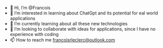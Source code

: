 - 👋 Hi, I’m @Francois
- 👀 I’m interested in learning about ChatGpt and its potential for eal world applications
- 🌱 I’m currently learning about all these new technologies
- 💞️ I’m looking to collaborate with ideas for applications, since I have no experience with coding
- 📫 How to reach me francoisrleclerc@outlook.com

<!---
Francoisrl/Francoisrl is a ✨ special ✨ repository because its `README.md` (this file) appears on your GitHub profile.
You can click the Preview link to take a look at your changes.
--->
